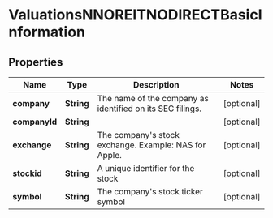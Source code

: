

# ValuationsNNOREITNODIRECTBasicInformation


## Properties

| Name | Type | Description | Notes |
|------------ | ------------- | ------------- | -------------|
|**company** | **String** | The name of the company as identified on its SEC filings. |  [optional] |
|**companyId** | **String** |  |  [optional] |
|**exchange** | **String** | The company&#39;s stock exchange. Example: NAS for Apple. |  [optional] |
|**stockid** | **String** | A unique identifier for the stock |  [optional] |
|**symbol** | **String** | The company&#39;s stock ticker symbol |  [optional] |



